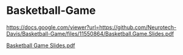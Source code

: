 # Basketball-Game
https://docs.google.com/viewer?url=https://github.com/Neurotech-Davis/Basketball-Game/files/11550864/Basketball.Game.Slides.pdf


[Basketball Game Slides.pdf](https://github.com/Neurotech-Davis/Basketball-Game/files/11550864/Basketball.Game.Slides.pdf)
